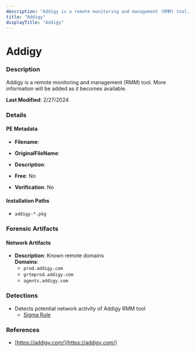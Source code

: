 ```yaml
---
description: "Addigy is a remote monitoring and management (RMM) tool. More information will be added as it becomes available."
title: "Addigy"
displayTitle: "Addigy"
---
```




# Addigy


### Description

Addigy is a remote monitoring and management (RMM) tool. More information will be added as it becomes available.



**Last Modified**: 2/27/2024

### Details


#### PE Metadata
- **Filename**: 
- **OriginalFileName**: 
- **Description**: 


- **Free**: No

- **Verification**: No




#### Installation Paths
- `addigy-*.pkg`

### Forensic Artifacts




#### Network Artifacts
- **Description**: Known remote domains
<br/>**Domains**:
    - `prod.addigy.com`
    - `grtmprod.addigy.com`
    - `agents.addigy.com`


### Detections
- Detects potential network activity of Addigy RMM tool
  - [Sigma Rule](https://github.com/magicsword-io/LOLRMM/blob/main/detections/sigma/addigy_network_sigma.yml)

### References
- [https://addigy.com/](https://addigy.com/)


